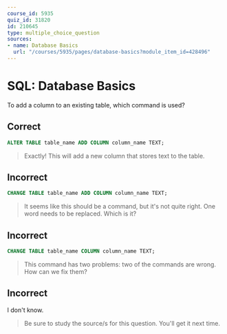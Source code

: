 ```yaml
---
course_id: 5935
quiz_id: 31820
id: 210645
type: multiple_choice_question
sources:
- name: Database Basics
  url: "/courses/5935/pages/database-basics?module_item_id=428496"
---
```


# SQL: Database Basics

To add a column to an existing table, which command is used?

## Correct

```sql
ALTER TABLE table_name ADD COLUMN column_name TEXT;
```

> Exactly! This will add a new column that stores text to the table.

## Incorrect

```sql
CHANGE TABLE table_name ADD COLUMN column_name TEXT;
```

> It seems like this should be a command, but it's not quite right. One word needs
> to be replaced. Which is it?

## Incorrect

```sql
CHANGE TABLE table_name COLUMN column_name TEXT;
```

> This command has two problems: two of the commands are wrong. How can we fix
> them?

## Incorrect

I don't know.

> Be sure to study the source/s for this question. You'll get it next time.
